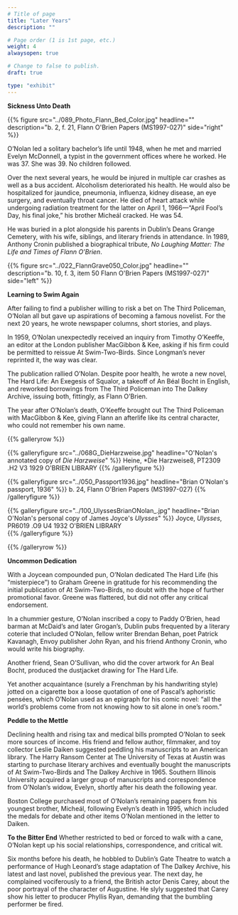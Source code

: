 ```yaml
---
# Title of page
title: "Later Years"
description: ""

# Page order (1 is 1st page, etc.)
weight: 4
alwaysopen: true

# Change to false to publish.
draft: true

type: "exhibit"
---
```

**Sickness Unto Death**

{{% figure src="../089_Photo_Flann_Bed_Color.jpg"
           headline="" 
           description="b. 2, f. 21, Flann O'Brien Papers (MS1997-027)" 
           side="right" %}}

O’Nolan led a solitary bachelor’s life until 1948, when he met and married Evelyn McDonnell, a typist in the government offices where he worked. He was 37. She was 39. No children followed.

Over the next several years, he would be injured in multiple car crashes as well as a bus accident. Alcoholism  deteriorated his health. He would also be hospitalized for jaundice, pneumonia, influenza, kidney disease, an eye surgery, and eventually throat cancer. He died of heart attack while undergoing radiation treatment for the latter on April 1, 1966—“April Fool’s Day, his final joke,” his brother Micheál cracked. He was 54.

He was buried in a plot alongside his parents in Dublin’s Deans Grange Cemetery, with his wife, siblings, and literary friends in attendance. In 1989, Anthony Cronin published a biographical tribute, *No Laughing Matter: The Life and Times of Flann O’Brien*.

{{% figure src="../022_FlannGrave050_Color.jpg"
           headline="" 
           description="b. 10, f. 3, item 50 Flann O'Brien Papers (MS1997-027)" 
           side="left" %}}

**Learning to Swim Again**

After failing to find a publisher willing to risk a bet on The Third Policeman, O’Nolan all but gave up aspirations of becoming a famous novelist. For the next 20 years, he wrote newspaper columns, short stories, and plays.

In 1959, O’Nolan unexpectedly received an inquiry from Timothy O’Keeffe, an editor at the London publisher MacGibbon & Kee, asking if his firm could be permitted to reissue At Swim-Two-Birds. Since Longman’s never reprinted it, the way was clear.

The publication rallied O’Nolan. Despite poor health, he wrote a new novel, The Hard Life: An Exegesis of Squalor, a takeoff of An Béal Bocht in English, and reworked borrowings from The Third Policeman into The Dalkey Archive, issuing both, fittingly, as Flann O’Brien.

The year after O’Nolan’s death, O’Keeffe brought out The Third Policeman with MacGibbon & Kee, giving Flann an afterlife like its central character, who could not remember his own name.

{{% galleryrow %}}

{{% galleryfigure src="../068G_DieHarzweise.jpg" headline="O'Nolan's annotated copy of *Die Harzweise*" %}}
Heine, *Die Harzweise8, PT2309 .H2 V3 1929 O'BRIEN LIBRARY
{{% /galleryfigure %}}

{{% galleryfigure src="../050_Passport1936.jpg" headline="Brian O'Nolan's passport, 1936" %}}
b. 24, Flann O'Brien Papers (MS1997-027)
{{% /galleryfigure %}}

{{% galleryfigure src="../100_UlyssesBrianONolan_.jpg" headline="Brian O'Nolan's personal copy of James Joyce's *Ulysses*" %}}
Joyce, *Ulysses*,  PR6019 .O9 U4 1932 O'BRIEN LIBRARY  
{{% /galleryfigure %}}

{{% /galleryrow %}}

**Uncommon Dedication**

With a Joycean compounded pun, O’Nolan dedicated The Hard Life (his “misterpiece”) to Graham Greene in gratitude for his recommending the initial publication of At Swim-Two-Birds, no doubt with the hope of further promotional favor. Greene was flattered, but did not offer any critical endorsement.

In a chummier gesture, O’Nolan inscribed a copy to Paddy O’Brien, head barman at McDaid’s and later Grogan’s, Dublin pubs frequented by a literary coterie that included O’Nolan, fellow writer Brendan Behan, poet Patrick Kavanagh, Envoy publisher John Ryan, and his friend Anthony Cronin, who would write his biography.

Another friend, Sean O’Sullivan, who did the cover artwork for An Beal Bocht, produced the dustjacket drawing for The Hard Life.

Yet another acquaintance (surely a Frenchman by his handwriting style) jotted on a cigarette box a loose quotation of one of Pascal’s aphoristic pensées, which O’Nolan used as an epigraph for his comic novel: “all the world’s problems come from not knowing how to sit alone in one’s room.”

**Peddle to the Mettle**

Declining health and rising tax and medical bills prompted O’Nolan to seek more sources of income. His friend and fellow author, filmmaker, and toy collector Leslie Daiken suggested peddling his manuscripts to an American library. The Harry Ransom Center at The University of Texas at Austin was starting to purchase literary archives and eventually bought the manuscripts of At Swim-Two-Birds and The Dalkey Archive in 1965. Southern Illinois University acquired a larger group of manuscripts and correspondence from O’Nolan’s widow, Evelyn, shortly after his death the following year.

Boston College purchased most of O’Nolan’s remaining papers from his youngest brother, Micheál, following Evelyn’s death in 1995, which included the medals for debate and other items O’Nolan mentioned in the letter to Daiken.

**To the Bitter End**
Whether restricted to bed or forced to walk with a cane, O’Nolan kept up his social relationships, correspondence, and critical wit.

Six months before his death, he hobbled to Dublin’s Gate Theatre to watch a performance of Hugh Leonard’s stage adaptation of The Dalkey Archive, his latest and last novel, published the previous year. The next day, he complained vociferously to a friend, the British actor Denis Carey, about the poor portrayal of the character of Augustine. He slyly suggested that Carey show his letter to producer Phyllis Ryan, demanding that the bumbling performer be fired.

